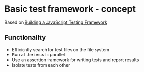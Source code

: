 # Basic test framework - concept

Based on [Building a JavaScript Testing Framework](https://cpojer.net/posts/building-a-javascript-testing-framework)

## Functionality

- Efficiently search for test files on the file system
- Run all the tests in parallel
- Use an assertion framework for writing tests and report results
- Isolate tests from each other
